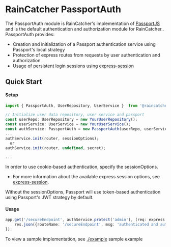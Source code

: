 # RainCatcher PassportAuth
The PassportAuth module is RainCatcher's implementation of  [PassportJS](http://passportjs.org/) and is the default authentication and authorization module for RainCatcher..
PassportAuth provides:
- Creation and initialization of a Passport authentication service using Passport's local strategy
- Protection of express routes from requests by user authentication and authorization
- Usage of persistent login sessions using [express-session](https://github.com/expressjs/session)


## Quick Start
#### Setup
```typescript
import { PassportAuth, UserRepository, UserService }  from '@raincatcher/auth-passport'

// Initialize user data repository, user service and passport
const userRepo: UserRepository = new YourUserRepository();
const userService: UserService = new YourUserService();
const authService: PassportAuth = new PassportAuth(userRepo, userService);
...
authService.init(router, sessionOptions);
  or
authService.init(router, undefined, secret);

...
```
In order to use cookie-based authentication, specify the sessionOptions.
- For more information about the available express session options, see  [express-session](https://github.com/expressjs/session).

Without the sessionOptions, Passport will use token-based authentication using Passport's JWT strategy by default.

#### Usage
```typescript
app.get('/secureEndpoint', authService.protect('admin'), (req: express.Request, res: express.Response) => {
    res.json({routeName: '/secureEndpoint', msg: 'authenticated and authorized to access secure resource'});
});
```

To view a sample implementation, see [./example](./example/index.ts) sample example
